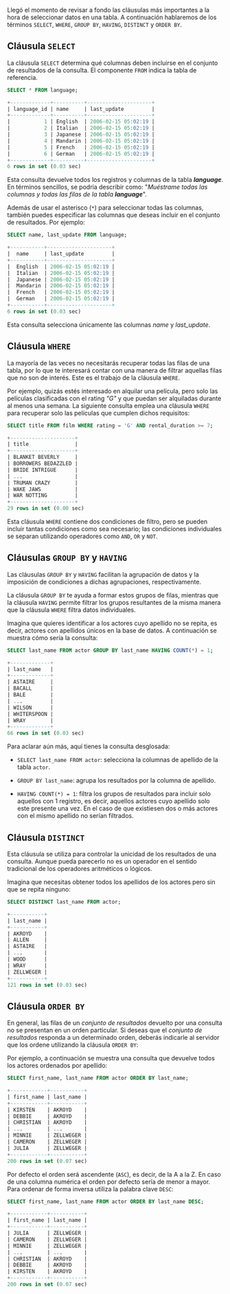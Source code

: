 
Llegó el momento de revisar a fondo las cláusulas más importantes a la hora de seleccionar datos en una tabla. A continuación hablaremos de los términos `SELECT`, `WHERE`, `GROUP BY`, `HAVING`, `DISTINCT` y `ORDER BY`.

## Cláusula `SELECT`

La cláusula `SELECT` determina qué columnas deben incluirse en el conjunto de resultados de la consulta. El componente `FROM` indica la tabla de referencia.

```sql
SELECT * FROM language;

+-------------+----------+---------------------+
| language_id | name     | last_update         |
+-------------+----------+---------------------+
|           1 | English  | 2006-02-15 05:02:19 |
|           2 | Italian  | 2006-02-15 05:02:19 |
|           3 | Japanese | 2006-02-15 05:02:19 |
|           4 | Mandarin | 2006-02-15 05:02:19 |
|           5 | French   | 2006-02-15 05:02:19 |
|           6 | German   | 2006-02-15 05:02:19 |
+-------------+----------+---------------------+
6 rows in set (0.03 sec)
```

Esta consulta devuelve todos los registros y columnas de la tabla **_language_**. En términos sencillos, se podría describir como: "_Muéstrame todas las columnas y todas las filas de la tabla_ **_language_**".

Además de usar el asterisco (`*`) para seleccionar todas las columnas, también puedes especificar las columnas que deseas incluir en el conjunto de resultados. Por ejemplo:

```sql
SELECT name, last_update FROM language;

+-----------+---------------------+
|  name     | last_update         |
+-----------+---------------------+
|  English  | 2006-02-15 05:02:19 |
|  Italian  | 2006-02-15 05:02:19 |
|  Japanese | 2006-02-15 05:02:19 |
|  Mandarin | 2006-02-15 05:02:19 |
|  French   | 2006-02-15 05:02:19 |
|  German   | 2006-02-15 05:02:19 |
+-----------+---------------------+
6 rows in set (0.03 sec)
```

Esta consulta selecciona únicamente las columnas _name_ y _last_update_.

## Cláusula `WHERE`

La mayoría de las veces no necesitarás recuperar todas las filas de una tabla, por lo que te interesará contar con una manera de filtrar aquellas filas que no son de interés. Este es el trabajo de la cláusula `WHERE`.

Por ejemplo, quizás estés interesado en alquilar una película, pero solo las películas clasificadas con el rating _"G"_ y que puedan ser alquiladas durante al menos una semana. La siguiente consulta emplea una cláusula `WHERE` para recuperar solo las películas que cumplen dichos requisitos:

```sql
SELECT title FROM film WHERE rating = 'G' AND rental_duration >= 7;

+---------------------+
| title               |
+---------------------+
| BLANKET BEVERLY     |
| BORROWERS BEDAZZLED |
| BRIDE INTRIGUE      |
| ...                 |
| TRUMAN CRAZY        |
| WAKE JAWS           |
| WAR NOTTING         |
+---------------------+
29 rows in set (0.00 sec)
```

Esta cláusula `WHERE` contiene dos condiciones de filtro, pero se pueden incluir tantas condiciones como sea necesario; las condiciones individuales se separan utilizando operadores como `AND`, `OR` y `NOT`.

## Cláusulas `GROUP BY` y `HAVING`

Las cláusulas `GROUP BY` y `HAVING` facilitan la agrupación de datos y la imposición de condiciones a dichas agrupaciones, respectivamente.

La cláusula `GROUP BY` te ayuda a formar estos grupos de filas, mientras que la cláusula `HAVING` permite filtrar los grupos resultantes de la misma manera que la cláusula `WHERE` filtra datos individuales.

Imagina que quieres identificar a los actores cuyo apellido no se repita, es decir, actores con apellidos únicos en la base de datos. A continuación se muestra cómo sería la consulta:

```sql
SELECT last_name FROM actor GROUP BY last_name HAVING COUNT(*) = 1;

+-------------+
| last_name   |
+-------------+
| ASTAIRE     |
| BACALL      |
| BALE        |
| ...         |
| WILSON      |
| WHITERSPOON |
| WRAY        |
+-------------+
66 rows in set (0.03 sec)
```

Para aclarar aún más, aquí tienes la consulta desglosada:

- `SELECT last_name FROM actor`: selecciona la columnas de apellido de la tabla `actor`.
    
- `GROUP BY last_name`: agrupa los resultados por la columna de apellido.
    
- `HAVING COUNT(*) = 1`: filtra los grupos de resultados para incluir solo aquellos con 1 registro, es decir, aquellos actores cuyo apellido solo este presente una vez. En el caso de que existiesen dos o más actores con el mismo apellido no serían filtrados.

## Cláusula `DISTINCT`

Esta cláusula se utiliza para controlar la unicidad de los resultados de una consulta. Aunque pueda parecerlo no es un operador en el sentido tradicional de los operadores aritméticos o lógicos.

Imagina que necesitas obtener todos los apellidos de los actores pero sin que se repita ninguno:

```sql
SELECT DISTINCT last_name FROM actor;

+-----------+
| last_name |
+-----------+
| AKROYD    |
| ALLEN     |
| ASTAIRE   |
| ...       |
| WOOD      |
| WRAY      |
| ZELLWEGER |
+-----------+
121 rows in set (0.03 sec)
```

## Cláusula `ORDER BY`

En general, las filas de un _conjunto de resultados_ devuelto por una consulta no se presentan en un orden particular. Si deseas que el _conjunto de resultados_ responda a un determinado orden, deberás indicarle al servidor que los ordene utilizando la cláusula `ORDER BY`:

Por ejemplo, a continuación se muestra una consulta que devuelve todos los actores ordenados por apellido:

```sql
SELECT first_name, last_name FROM actor ORDER BY last_name;

+------------+-----------+
| first_name | last_name |
+------------+-----------+
| KIRSTEN    | AKROYD    |
| DEBBIE     | AKROYD    |
| CHRISTIAN  | AKROYD    |
| ...        | ...       |
| MINNIE     | ZELLWEGER |
| CAMERON    | ZELLWEGER |
| JULIA      | ZELLWEGER |
+------------+-----------+
200 rows in set (0.07 sec)
```

Por defecto el orden será ascendente (`ASC`), es decir, de la A a la Z. En caso de una columna numérica el orden por defecto sería de menor a mayor. Para ordenar de forma inversa utiliza la palabra clave `DESC`:

```sql
SELECT first_name, last_name FROM actor ORDER BY last_name DESC;

+------------+-----------+
| first_name | last_name |
+------------+-----------+
| JULIA      | ZELLWEGER |
| CAMERON    | ZELLWEGER |
| MINNIE     | ZELLWEGER |
| ...        | ...       |
| CHRISTIAN  | AKROYD    |
| DEBBIE     | AKROYD    |
| KIRSTEN    | AKROYD    |
+------------+-----------+
200 rows in set (0.07 sec)
```

